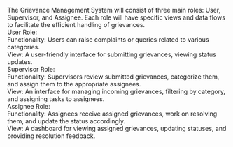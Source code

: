 The Grievance Management System will consist of three main roles: User, Supervisor, and Assignee. Each role will have specific views and data flows to facilitate the efficient handling of grievances.<br>
User Role:<br>
 Functionality: Users can raise complaints or queries related to various categories.<br>
 View: A user-friendly interface for submitting grievances, viewing status updates.<br>
Supervisor Role:<br>
 Functionality: Supervisors review submitted grievances, categorize them, and assign them to the appropriate assignees.<br>
 View: An interface for managing incoming grievances, filtering by category, and assigning tasks to assignees.<br>
Assignee Role:<br>
 Functionality: Assignees receive assigned grievances, work on resolving them, and update the status accordingly.<br>
 View: A dashboard for viewing assigned grievances, updating statuses, and providing resolution feedback.<br>
 
 
